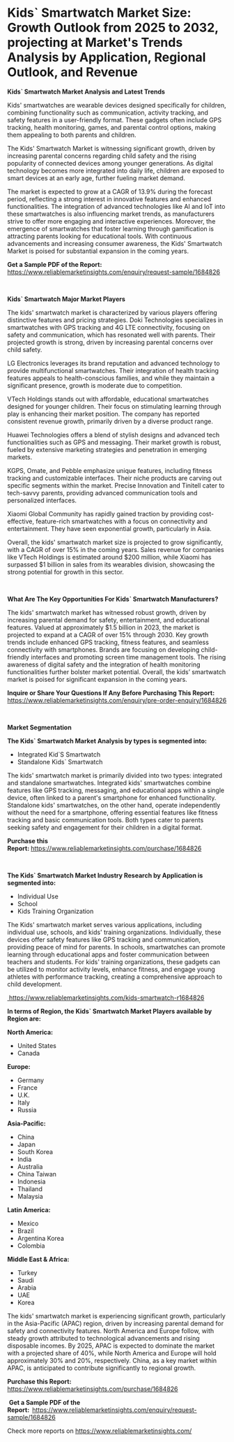 <p><h1>Kids` Smartwatch Market Size: Growth Outlook from 2025 to 2032, projecting at Market's Trends Analysis by Application, Regional Outlook, and Revenue</h1></p><p><strong>Kids` Smartwatch Market Analysis and Latest Trends</strong></p>
<p><p>Kids' smartwatches are wearable devices designed specifically for children, combining functionality such as communication, activity tracking, and safety features in a user-friendly format. These gadgets often include GPS tracking, health monitoring, games, and parental control options, making them appealing to both parents and children. </p><p>The Kids' Smartwatch Market is witnessing significant growth, driven by increasing parental concerns regarding child safety and the rising popularity of connected devices among younger generations. As digital technology becomes more integrated into daily life, children are exposed to smart devices at an early age, further fueling market demand.</p><p>The market is expected to grow at a CAGR of 13.9% during the forecast period, reflecting a strong interest in innovative features and enhanced functionalities. The integration of advanced technologies like AI and IoT into these smartwatches is also influencing market trends, as manufacturers strive to offer more engaging and interactive experiences. Moreover, the emergence of smartwatches that foster learning through gamification is attracting parents looking for educational tools. With continuous advancements and increasing consumer awareness, the Kids' Smartwatch Market is poised for substantial expansion in the coming years.</p></p>
<p><strong>Get a Sample PDF of the Report:&nbsp;</strong> <a href="https://www.reliablemarketinsights.com/enquiry/request-sample/1684826?utm_campaign=2214&utm_medium=2&utm_source=Github&utm_content=ia&utm_term=26032025&utm_id=kids-smartwatch">https://www.reliablemarketinsights.com/enquiry/request-sample/1684826</a></p>
<p>&nbsp;</p>
<p><strong>Kids` Smartwatch Major Market Players</strong></p>
<p><p>The kids' smartwatch market is characterized by various players offering distinctive features and pricing strategies. Doki Technologies specializes in smartwatches with GPS tracking and 4G LTE connectivity, focusing on safety and communication, which has resonated well with parents. Their projected growth is strong, driven by increasing parental concerns over child safety.</p><p>LG Electronics leverages its brand reputation and advanced technology to provide multifunctional smartwatches. Their integration of health tracking features appeals to health-conscious families, and while they maintain a significant presence, growth is moderate due to competition.</p><p>VTech Holdings stands out with affordable, educational smartwatches designed for younger children. Their focus on stimulating learning through play is enhancing their market position. The company has reported consistent revenue growth, primarily driven by a diverse product range.</p><p>Huawei Technologies offers a blend of stylish designs and advanced tech functionalities such as GPS and messaging. Their market growth is robust, fueled by extensive marketing strategies and penetration in emerging markets.</p><p>KGPS, Omate, and Pebble emphasize unique features, including fitness tracking and customizable interfaces. Their niche products are carving out specific segments within the market. Precise Innovation and Tinitell cater to tech-savvy parents, providing advanced communication tools and personalized interfaces.</p><p>Xiaomi Global Community has rapidly gained traction by providing cost-effective, feature-rich smartwatches with a focus on connectivity and entertainment. They have seen exponential growth, particularly in Asia.</p><p>Overall, the kids' smartwatch market size is projected to grow significantly, with a CAGR of over 15% in the coming years. Sales revenue for companies like VTech Holdings is estimated around $200 million, while Xiaomi has surpassed $1 billion in sales from its wearables division, showcasing the strong potential for growth in this sector.</p></p>
<p>&nbsp;</p>
<p><strong>What Are The Key Opportunities For Kids` Smartwatch Manufacturers?</strong></p>
<p><p>The kids' smartwatch market has witnessed robust growth, driven by increasing parental demand for safety, entertainment, and educational features. Valued at approximately $1.5 billion in 2023, the market is projected to expand at a CAGR of over 15% through 2030. Key growth trends include enhanced GPS tracking, fitness features, and seamless connectivity with smartphones. Brands are focusing on developing child-friendly interfaces and promoting screen time management tools. The rising awareness of digital safety and the integration of health monitoring functionalities further bolster market potential. Overall, the kids’ smartwatch market is poised for significant expansion in the coming years.</p></p>
<p><strong>Inquire or Share Your Questions If Any Before Purchasing This Report:</strong> <a href="https://www.reliablemarketinsights.com/enquiry/pre-order-enquiry/1684826?utm_campaign=2214&utm_medium=2&utm_source=Github&utm_content=ia&utm_term=26032025&utm_id=kids-smartwatch">https://www.reliablemarketinsights.com/enquiry/pre-order-enquiry/1684826</a></p>
<p>&nbsp;</p>
<p><strong>Market Segmentation</strong></p>
<p><strong>The Kids` Smartwatch Market Analysis by types is segmented into:</strong></p>
<p><ul><li>Integrated Kid`S Smartwatch</li><li>Standalone Kids` Smartwatch</li></ul></p>
<p><p>The kids' smartwatch market is primarily divided into two types: integrated and standalone smartwatches. Integrated kids' smartwatches combine features like GPS tracking, messaging, and educational apps within a single device, often linked to a parent's smartphone for enhanced functionality. Standalone kids' smartwatches, on the other hand, operate independently without the need for a smartphone, offering essential features like fitness tracking and basic communication tools. Both types cater to parents seeking safety and engagement for their children in a digital format.</p></p>
<p><strong>Purchase this Report:&nbsp;</strong><a href="https://www.reliablemarketinsights.com/purchase/1684826?utm_campaign=2214&utm_medium=2&utm_source=Github&utm_content=ia&utm_term=26032025&utm_id=kids-smartwatch">https://www.reliablemarketinsights.com/purchase/1684826</a></p>
<p>&nbsp;</p>
<p><strong>The Kids` Smartwatch Market Industry Research by Application is segmented into:</strong></p>
<p><ul><li>Individual Use</li><li>School</li><li>Kids Training Organization</li></ul></p>
<p><p>The Kids' smartwatch market serves various applications, including individual use, schools, and kids' training organizations. Individually, these devices offer safety features like GPS tracking and communication, providing peace of mind for parents. In schools, smartwatches can promote learning through educational apps and foster communication between teachers and students. For kids' training organizations, these gadgets can be utilized to monitor activity levels, enhance fitness, and engage young athletes with performance tracking, creating a comprehensive approach to child development.</p></p>
<p><a href="https://www.reliablemarketinsights.com/kids-smartwatch-r1684826?utm_campaign=2214&utm_medium=2&utm_source=Github&utm_content=ia&utm_term=26032025&utm_id=kids-smartwatch">&nbsp;https://www.reliablemarketinsights.com/kids-smartwatch-r1684826</a></p>
<p><strong>In terms of Region, the Kids` Smartwatch Market Players available by Region are:</strong></p>
<p>
    <p> <strong> North America: </strong>
        <ul>
            <li>United States</li>
            <li>Canada</li>
        </ul>
        </p> 
    <p> <strong> Europe: </strong>
        <ul>
            <li>Germany</li>
            <li>France</li>
            <li>U.K.</li>
            <li>Italy</li>
            <li>Russia</li>
        </ul>
        </p> 
    <p> <strong> Asia-Pacific: </strong>
        <ul>
            <li>China</li>
            <li>Japan</li>
            <li>South Korea</li>
            <li>India</li>
            <li>Australia</li>
            <li>China Taiwan</li>
            <li>Indonesia</li>
            <li>Thailand</li>
            <li>Malaysia</li>
        </ul>
        </p> 
    <p> <strong> Latin America: </strong>
        <ul>
            <li>Mexico</li>
            <li>Brazil</li>
            <li>Argentina Korea</li>
            <li>Colombia</li>
        </ul>
        </p> 
    <p> <strong> Middle East & Africa: </strong>
        <ul>
            <li>Turkey</li>
            <li>Saudi</li>
            <li>Arabia</li>
            <li>UAE</li>
            <li>Korea</li>
        </ul>
    </p>
    </p>
<p><p>The kids' smartwatch market is experiencing significant growth, particularly in the Asia-Pacific (APAC) region, driven by increasing parental demand for safety and connectivity features. North America and Europe follow, with steady growth attributed to technological advancements and rising disposable incomes. By 2025, APAC is expected to dominate the market with a projected share of 40%, while North America and Europe will hold approximately 30% and 20%, respectively. China, as a key market within APAC, is anticipated to contribute significantly to regional growth.</p></p>
<p><strong>Purchase this Report: </strong><a href="https://www.reliablemarketinsights.com/purchase/1684826?utm_campaign=2214&utm_medium=2&utm_source=Github&utm_content=ia&utm_term=26032025&utm_id=kids-smartwatch">https://www.reliablemarketinsights.com/purchase/1684826</a></p>
<p>&nbsp;<strong>Get a Sample PDF of the Report:&nbsp;&nbsp;</strong><a href="https://www.reliablemarketinsights.com/enquiry/request-sample/1684826?utm_campaign=2214&utm_medium=2&utm_source=Github&utm_content=ia&utm_term=26032025&utm_id=kids-smartwatch">https://www.reliablemarketinsights.com/enquiry/request-sample/1684826</a></p>
<p><strong></strong></p>
<p>Check more reports on <a href="https://www.reliablemarketinsights.com/?utm_campaign=2214&utm_medium=2&utm_source=Github&utm_content=ia&utm_term=26032025&utm_id=kids-smartwatch">https://www.reliablemarketinsights.com/</a></p>